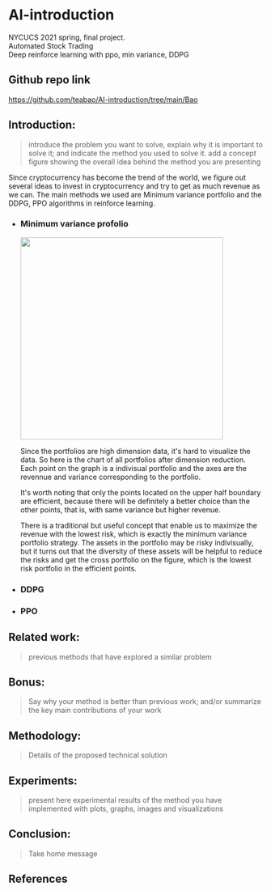 # AI-introduction  
NYCUCS 2021 spring, final project.  
Automated Stock Trading  
Deep reinforce learning with ppo, min variance, DDPG


## Github repo link
https://github.com/teabao/AI-introduction/tree/main/Bao


## Introduction: 

>introduce the problem you want to solve, explain why it is important to solve it; and indicate the method you used to solve it. add a concept figure showing the overall idea behind the method you are presenting


Since cryptocurrency has become the trend of the world, we figure out several ideas to invest in cryptocurrency and try to get as much revenue as we can. The main methods we used are Minimum variance portfolio and the DDPG, PPO algorithms in reinforce learning.

- ### Minimum variance profolio

    <img src="https://i.imgur.com/1IG2Odd.png" width="400">

    Since the portfolios are high dimension data, it's hard to visualize the data. So here is the chart of all portfolios after dimension reduction. Each point on the graph is a indivisual portfolio and the axes are the revennue and variance corresponding to the portfolio.  

    It's worth noting that only the points located on the upper half boundary are efficient, because there will be definitely a better choice than the other points, that is, with same variance but higher revenue.  

    There is a traditional but useful concept that enable us to maximize the revenue with the lowest risk, which is exactly the minimum variance portfolio strategy. The assets in the portfolio may be risky indivisually, but it turns out that the diversity of these assets will be helpful to reduce the risks and get the cross portfolio on the figure, which is the lowest risk portfolio in the efficient points.  

- ### DDPG

- ### PPO


## Related work:

>previous methods that have explored a similar problem


## Bonus: 

>Say why your method is better than previous work; and/or summarize the key main contributions of your work


## Methodology: 
>Details of the proposed technical solution


## Experiments:
>present here experimental results of the method you have implemented with plots, graphs, images and visualizations


## Conclusion: 

>Take home message


## References